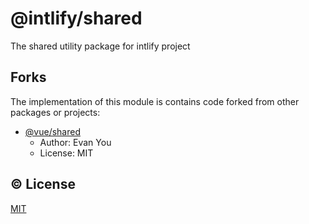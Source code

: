 # @intlify/shared

The shared utility package for intlify project

## Forks
The implementation of this module is contains code forked from other packages or projects:

- [@vue/shared](https://github.com/vuejs/vue-next/tree/master/packages/shared)
  - Author: Evan You
  - License: MIT

## :copyright: License

[MIT](http://opensource.org/licenses/MIT)
